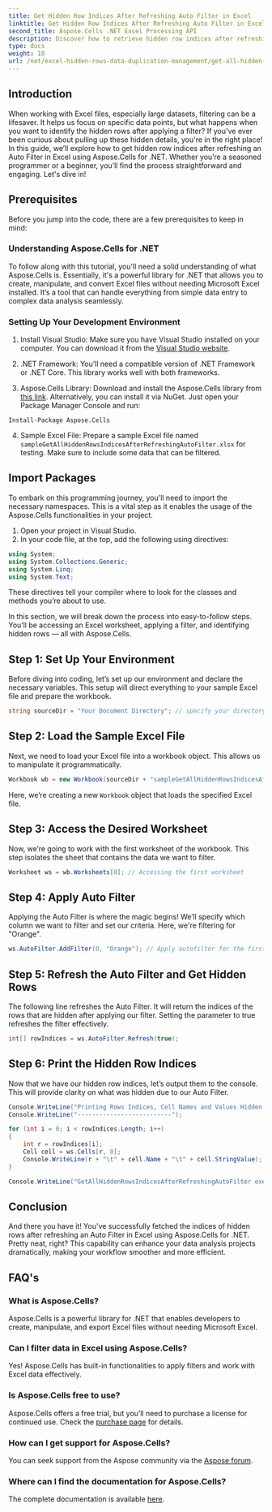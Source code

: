 ```yaml
---
title: Get Hidden Row Indices After Refreshing Auto Filter in Excel
linktitle: Get Hidden Row Indices After Refreshing Auto Filter in Excel
second_title: Aspose.Cells .NET Excel Processing API
description: Discover how to retrieve hidden row indices after refreshing Auto Filter in Excel using Aspose.Cells for .NET. Simplify your data management.
type: docs
weight: 10
url: /net/excel-hidden-rows-data-duplication-management/get-all-hidden-row-indices-after-refreshing-auto-filter-in-excel/
---
```

## Introduction

When working with Excel files, especially large datasets, filtering can be a lifesaver. It helps us focus on specific data points, but what happens when you want to identify the hidden rows after applying a filter? If you've ever been curious about pulling up these hidden details, you're in the right place! In this guide, we’ll explore how to get hidden row indices after refreshing an Auto Filter in Excel using Aspose.Cells for .NET. Whether you’re a seasoned programmer or a beginner, you’ll find the process straightforward and engaging. Let's dive in!

## Prerequisites

Before you jump into the code, there are a few prerequisites to keep in mind:

### Understanding Aspose.Cells for .NET

To follow along with this tutorial, you'll need a solid understanding of what Aspose.Cells is. Essentially, it's a powerful library for .NET that allows you to create, manipulate, and convert Excel files without needing Microsoft Excel installed. It’s a tool that can handle everything from simple data entry to complex data analysis seamlessly.

### Setting Up Your Development Environment

1. Install Visual Studio: Make sure you have Visual Studio installed on your computer. You can download it from the [Visual Studio website](https://visualstudio.microsoft.com/).

2. .NET Framework: You’ll need a compatible version of .NET Framework or .NET Core. This library works well with both frameworks.

3. Aspose.Cells Library: Download and install the Aspose.Cells library from [this link](https://releases.aspose.com/cells/net/). Alternatively, you can install it via NuGet. Just open your Package Manager Console and run:
```
Install-Package Aspose.Cells
```

4. Sample Excel File: Prepare a sample Excel file named `sampleGetAllHiddenRowsIndicesAfterRefreshingAutoFilter.xlsx` for testing. Make sure to include some data that can be filtered.

## Import Packages

To embark on this programming journey, you'll need to import the necessary namespaces. This is a vital step as it enables the usage of the Aspose.Cells functionalities in your project.

1. Open your project in Visual Studio.
2. In your code file, at the top, add the following using directives:

```csharp
using System;
using System.Collections.Generic;
using System.Linq;
using System.Text;
```

These directives tell your compiler where to look for the classes and methods you’re about to use.

In this section, we will break down the process into easy-to-follow steps. You’ll be accessing an Excel worksheet, applying a filter, and identifying hidden rows — all with Aspose.Cells.

## Step 1: Set Up Your Environment

Before diving into coding, let’s set up our environment and declare the necessary variables. This setup will direct everything to your sample Excel file and prepare the workbook.

```csharp
string sourceDir = "Your Document Directory"; // specify your directory
```

## Step 2: Load the Sample Excel File

Next, we need to load your Excel file into a workbook object. This allows us to manipulate it programmatically. 

```csharp
Workbook wb = new Workbook(sourceDir + "sampleGetAllHiddenRowsIndicesAfterRefreshingAutoFilter.xlsx");
```

Here, we’re creating a new `Workbook` object that loads the specified Excel file.

## Step 3: Access the Desired Worksheet

Now, we’re going to work with the first worksheet of the workbook. This step isolates the sheet that contains the data we want to filter.

```csharp
Worksheet ws = wb.Worksheets[0]; // Accessing the first worksheet
```

## Step 4: Apply Auto Filter

Applying the Auto Filter is where the magic begins! We’ll specify which column we want to filter and set our criteria. Here, we're filtering for "Orange". 

```csharp
ws.AutoFilter.AddFilter(0, "Orange"); // Apply autofilter for the first column
```

## Step 5: Refresh the Auto Filter and Get Hidden Rows

The following line refreshes the Auto Filter. It will return the indices of the rows that are hidden after applying our filter. Setting the parameter to true refreshes the filter effectively.

```csharp
int[] rowIndices = ws.AutoFilter.Refresh(true);
```

## Step 6: Print the Hidden Row Indices

Now that we have our hidden row indices, let’s output them to the console. This will provide clarity on what was hidden due to our Auto Filter.

```csharp
Console.WriteLine("Printing Rows Indices, Cell Names and Values Hidden By AutoFilter.");
Console.WriteLine("--------------------------");

for (int i = 0; i < rowIndices.Length; i++)
{
    int r = rowIndices[i];
    Cell cell = ws.Cells[r, 0];
    Console.WriteLine(r + "\t" + cell.Name + "\t" + cell.StringValue);
}

Console.WriteLine("GetAllHiddenRowsIndicesAfterRefreshingAutoFilter executed successfully.");
```

## Conclusion

And there you have it! You've successfully fetched the indices of hidden rows after refreshing an Auto Filter in Excel using Aspose.Cells for .NET. Pretty neat, right? This capability can enhance your data analysis projects dramatically, making your workflow smoother and more efficient.

## FAQ's

### What is Aspose.Cells?
Aspose.Cells is a powerful library for .NET that enables developers to create, manipulate, and export Excel files without needing Microsoft Excel.

### Can I filter data in Excel using Aspose.Cells?
Yes! Aspose.Cells has built-in functionalities to apply filters and work with Excel data effectively.

### Is Aspose.Cells free to use?
Aspose.Cells offers a free trial, but you’ll need to purchase a license for continued use. Check the [purchase page](https://purchase.aspose.com/buy) for details.

### How can I get support for Aspose.Cells?
You can seek support from the Aspose community via the [Aspose forum](https://forum.aspose.com/c/cells/9).

### Where can I find the documentation for Aspose.Cells?
The complete documentation is available [here](https://reference.aspose.com/cells/net/).

